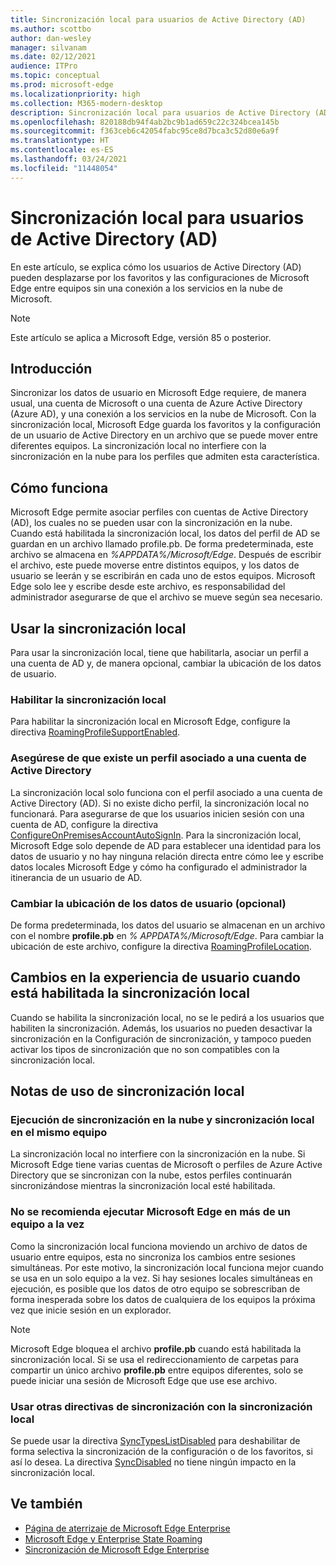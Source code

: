```yaml
---
title: Sincronización local para usuarios de Active Directory (AD)
ms.author: scottbo
author: dan-wesley
manager: silvanam
ms.date: 02/12/2021
audience: ITPro
ms.topic: conceptual
ms.prod: microsoft-edge
ms.localizationpriority: high
ms.collection: M365-modern-desktop
description: Sincronización local para usuarios de Active Directory (AD)
ms.openlocfilehash: 820188db94f4ab2bc9b1ad659c22c324bcea145b
ms.sourcegitcommit: f363ceb6c42054fabc95ce8d7bca3c52d80e6a9f
ms.translationtype: HT
ms.contentlocale: es-ES
ms.lasthandoff: 03/24/2021
ms.locfileid: "11448054"
---
```

# <a name="on-premises-sync-for-active-directory-ad-users"></a>Sincronización local para usuarios de Active Directory (AD)

En este artículo, se explica cómo los usuarios de Active Directory (AD) pueden desplazarse por los favoritos y las configuraciones de Microsoft Edge entre equipos sin una conexión a los servicios en la nube de Microsoft.

> [!NOTE]
> Este artículo se aplica a Microsoft Edge, versión 85 o posterior.

## <a name="introduction"></a>Introducción

Sincronizar los datos de usuario en Microsoft Edge requiere, de manera usual, una cuenta de Microsoft o una cuenta de Azure Active Directory (Azure AD), y una conexión a los servicios en la nube de Microsoft. Con la sincronización local, Microsoft Edge guarda los favoritos y la configuración de un usuario de Active Directory en un archivo que se puede mover entre diferentes equipos. La sincronización local no interfiere con la sincronización en la nube para los perfiles que admiten esta característica.

## <a name="how-it-works"></a>Cómo funciona

Microsoft Edge permite asociar perfiles con cuentas de Active Directory (AD), los cuales no se pueden usar con la sincronización en la nube. Cuando está habilitada la sincronización local, los datos del perfil de AD se guardan en un archivo llamado profile.pb. De forma predeterminada, este archivo se almacena en *%APPDATA%/Microsoft/Edge*. Después de escribir el archivo, este puede moverse entre distintos equipos, y los datos de usuario se leerán y se escribirán en cada uno de estos equipos. Microsoft Edge solo lee y escribe desde este archivo, es responsabilidad del administrador asegurarse de que el archivo se mueve según sea necesario.

## <a name="use-on-premises-sync"></a>Usar la sincronización local

Para usar la sincronización local, tiene que habilitarla, asociar un perfil a una cuenta de AD y, de manera opcional, cambiar la ubicación de los datos de usuario.

### <a name="enable-on-premises-sync"></a>Habilitar la sincronización local

Para habilitar la sincronización local en Microsoft Edge, configure la directiva [RoamingProfileSupportEnabled](./microsoft-edge-policies.md#roamingprofilesupportenabled).

### <a name="ensure-that-a-profile-is-associated-with-an-active-directory-account"></a>Asegúrese de que existe un perfil asociado a una cuenta de Active Directory

La sincronización local solo funciona con el perfil asociado a una cuenta de Active Directory (AD). Si no existe dicho perfil, la sincronización local no funcionará. Para asegurarse de que los usuarios inicien sesión con una cuenta de AD, configure la directiva [ConfigureOnPremisesAccountAutoSignIn](./microsoft-edge-policies.md#configureonpremisesaccountautosignin). Para la sincronización local, Microsoft Edge solo depende de AD para establecer una identidad para los datos de usuario y no hay ninguna relación directa entre cómo lee y escribe datos locales Microsoft Edge y cómo ha configurado el administrador la itinerancia de un usuario de AD.

### <a name="change-the-location-of-the-user-data-optional"></a>Cambiar la ubicación de los datos de usuario (opcional)

De forma predeterminada, los datos del usuario se almacenan en un archivo con el nombre **profile.pb** en *% APPDATA%/Microsoft/Edge*. Para cambiar la ubicación de este archivo, configure la directiva [RoamingProfileLocation](./microsoft-edge-policies.md#roamingprofilelocation).

## <a name="changes-in-the-user-experience-when-on-premises-sync-is-enabled"></a>Cambios en la experiencia de usuario cuando está habilitada la sincronización local

Cuando se habilita la sincronización local, no se le pedirá a los usuarios que habiliten la sincronización. Además, los usuarios no pueden desactivar la sincronización en la Configuración de sincronización, y tampoco pueden activar los tipos de sincronización que no son compatibles con la sincronización local.

## <a name="on-premises-sync-usage-notes"></a>Notas de uso de sincronización local

### <a name="running-cloud-sync-and-on-premises-sync-on-the-same-computer"></a>Ejecución de sincronización en la nube y sincronización local en el mismo equipo

La sincronización local no interfiere con la sincronización en la nube. Si Microsoft Edge tiene varias cuentas de Microsoft o perfiles de Azure Active Directory que se sincronizan con la nube, estos perfiles continuarán sincronizándose mientras la sincronización local esté habilitada.

### <a name="running-microsoft-edge-on-more-than-one-computer-at-a-time-isnt-recommended"></a>No se recomienda ejecutar Microsoft Edge en más de un equipo a la vez

Como la sincronización local funciona moviendo un archivo de datos de usuario entre equipos, esta no sincroniza los cambios entre sesiones simultáneas. Por este motivo, la sincronización local funciona mejor cuando se usa en un solo equipo a la vez. Si hay sesiones locales simultáneas en ejecución, es posible que los datos de otro equipo se sobrescriban de forma inesperada sobre los datos de cualquiera de los equipos la próxima vez que inicie sesión en un explorador.

> [!NOTE]
> Microsoft Edge bloquea el archivo **profile.pb** cuando está habilitada la sincronización local. Si se usa el redireccionamiento de carpetas para compartir un único archivo **profile.pb** entre equipos diferentes, solo se puede iniciar una sesión de Microsoft Edge que use ese archivo.

### <a name="using-other-sync-policies-with-on-premises-sync"></a>Usar otras directivas de sincronización con la sincronización local

Se puede usar la directiva [SyncTypesListDisabled](./microsoft-edge-policies.md#synctypeslistdisabled) para deshabilitar de forma selectiva la sincronización de la configuración o de los favoritos, si así lo desea. La directiva [SyncDisabled](./microsoft-edge-policies.md#syncdisabled) no tiene ningún impacto en la sincronización local.

## <a name="see-also"></a>Ve también

- [Página de aterrizaje de Microsoft Edge Enterprise](https://aka.ms/EdgeEnterprise)
- [Microsoft Edge y Enterprise State Roaming](microsoft-edge-enterprise-state-roaming.md)
- [Sincronización de Microsoft Edge Enterprise](microsoft-edge-enterprise-sync.md)
